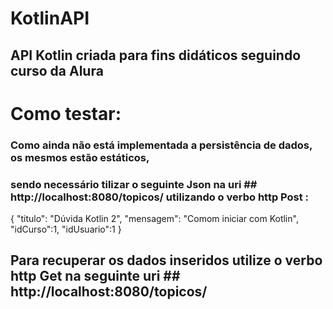 # KotlinAPI
## API Kotlin criada para fins didáticos seguindo curso da Alura

# Como testar:

### Como ainda não está implementada a persistência de dados, os mesmos estão estáticos,
### sendo necessário tilizar o seguinte Json na uri ## http://localhost:8080/topicos/ utilizando o verbo http Post :

{
    "titulo": "Dúvida Kotlin 2",
    "mensagem": "Comom iniciar com Kotlin",
    "idCurso":1,
    "idUsuario":1
}


## Para recuperar os dados inseridos utilize o verbo http Get na seguinte uri ## http://localhost:8080/topicos/

